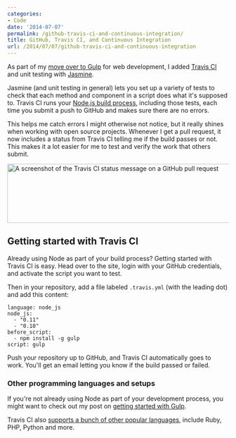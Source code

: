 ```yaml
---
categories:
- Code
date: '2014-07-07'
permalink: /github-travis-ci-and-continuous-integration/
title: GitHub, Travis CI, and Continuous Integration
url: /2014/07/07/github-travis-ci-and-continuous-integration
---
```


As part of my [move over to Gulp](https://gomakethings.com/getting-started-with-gulp-js/) for web development, I added [Travis CI](https://travis-ci.org/) and unit testing with [Jasmine](http://jasmine.github.io/2.0/introduction.html).

Jasmine (and unit testing in general) lets you set up a variety of tests to check that each method and component in a script does what it's supposed to. Travis CI runs your [Node.js build process](http://nodejs.org/), including those tests, each time you submit a push to GitHub and makes sure there are no errors.

This helps me catch errors I might otherwise not notice, but it really shines when working with open source projects. Whenever I get a pull request, it now includes a status from Travis CI telling me if the build passes or not. This makes it a lot easier for me to test and verify the work that others submit.

<img src="https://gomakethings.com/wp-content/uploads/2014/07/travis-status.png" alt="A screenshot of the Travis CI status message on a GitHub pull request" width="781" height="134" class="aligncenter size-full wp-image-5471" />

<!--more-->

## Getting started with Travis CI

Already using Node as part of your build process? Getting started with Travis CI is easy. Head over to the site, login with your GitHub credentials, and activate the script you want to test.

Then in your repository, add a file labeled `.travis.yml` (with the leading dot) and add this content:

```
language: node_js
node_js:
  - "0.11"
  - "0.10"
before_script:
  - npm install -g gulp
script: gulp
```

Push your repository up to GitHub, and Travis CI automatically goes to work. You'll get an email letting you know if the build passed or failed.

### Other programming languages and setups

If you're not already using Node as part of your development process, you might want to check out my post on [getting started with Gulp](https://gomakethings.com/getting-started-with-gulp-js/).

Travis CI also [supports a bunch of other popular languages](http://docs.travis-ci.com/user/getting-started/), include Ruby, PHP, Python and more.